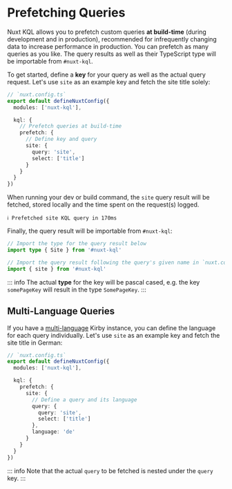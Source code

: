 # Prefetching Queries

Nuxt KQL allows you to prefetch custom queries **at build-time** (during development and in production), recommended for infrequently changing data to increase performance in production. You can prefetch as many queries as you like. The query results as well as their TypeScript type will be importable from `#nuxt-kql`.

To get started, define a **key** for your query as well as the actual query request. Let's use `site` as an example key and fetch the site title solely:

```ts
// `nuxt.config.ts`
export default defineNuxtConfig({
  modules: ['nuxt-kql'],

  kql: {
    // Prefetch queries at build-time
    prefetch: {
      // Define key and query
      site: {
        query: 'site',
        select: ['title']
      }
    }
  }
})
```

When running your dev or build command, the `site` query result will be fetched, stored locally and the time spent on the request(s) logged.

```
ℹ Prefetched site KQL query in 170ms
```

Finally, the query result will be importable from `#nuxt-kql`:

```ts
// Import the type for the query result below
import type { Site } from '#nuxt-kql'

// Import the query result following the query's given name in `nuxt.config.ts`
import { site } from '#nuxt-kql'
```

::: info
The actual **type** for the key will be pascal cased, e.g. the key `somePageKey` will result in the type `SomePageKey`.
:::

## Multi-Language Queries

If you have a [multi-language](/guide/example-multi-language-sites) Kirby instance, you can define the language for each query individually. Let's use `site` as an example key and fetch the site title in German:

```ts
// `nuxt.config.ts`
export default defineNuxtConfig({
  modules: ['nuxt-kql'],

  kql: {
    prefetch: {
      site: {
        // Define a query and its language
        query: {
          query: 'site',
          select: ['title']
        },
        language: 'de'
      }
    }
  }
})
```

::: info
Note that the actual `query` to be fetched is nested under the `query` key.
:::
